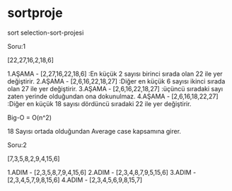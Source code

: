 # sortproje
sort
selection-sort-projesi

Soru:1

[22,27,16,2,18,6]

1.AŞAMA - [2,27,16,22,18,6] :En küçük 2 sayısı birinci sırada olan 22 ile yer değiştirir.
2.AŞAMA - [2,6,16,22,18,27] :Diğer en küçük 6 sayısı ikinci sırada olan 27 ile yer değiştirir.
3.AŞAMA - [2,6,16,22,18,27] :üçüncü sıradaki sayı zaten yerinde olduğundan ona dokunulmaz.
4.AŞAMA - [2,6,16,18,22,27] :Diğer en küçük 18 sayısı dördüncü sıradaki 22 ile yer değiştirir.

Big-O = O(n^2)

18 Sayısı ortada olduğundan Average case kapsamına girer.

Soru:2

[7,3,5,8,2,9,4,15,6]

1.ADIM - [2,3,5,8,7,9,4,15,6] 
2.ADIM - [2,3,4,8,7,9,5,15,6] 
3.ADIM - [2,3,4,5,7,9,8,15,6] 
4.ADIM - [2,3,4,5,6,9,8,15,7]
